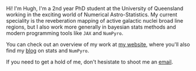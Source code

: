 Hi! I'm Hugh, I'm a 2nd year PhD student at the University of Queensland working in the exciting world of Numerical Astro-Statistics. My current speciality is the reveberation mapping of active galactic nuclei broad line regions, but I also work more generally in bayesian stats methods and modern programming tools like `JAX` and `NumPyro`.

You can check out an overview of my work at [my website](https://hughmcdougall.github.io/), where you'll also find my [blog](https://hughmcdougall.github.io/blog/bloghome.html) on stats and `NumPyro`.

If you need to get a hold of me, don't hesistate to shoot me an [email](hughmcdougallemail@gmail.com).
